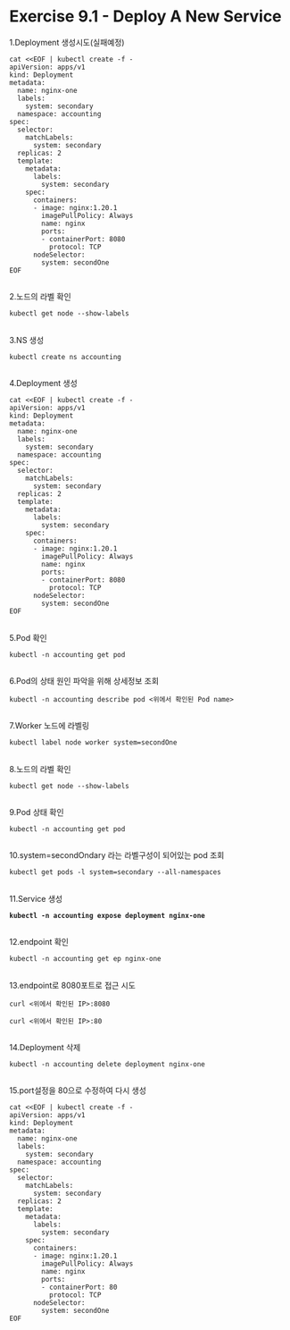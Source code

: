 # Exercise 9.1 - Deploy A New Service

1.Deployment 생성시도(실패예정)

```
cat <<EOF | kubectl create -f -
apiVersion: apps/v1
kind: Deployment
metadata:
  name: nginx-one
  labels:
    system: secondary
  namespace: accounting
spec:
  selector:
    matchLabels:
      system: secondary
  replicas: 2
  template:
    metadata:
      labels:
        system: secondary
    spec:
      containers:
      - image: nginx:1.20.1
        imagePullPolicy: Always
        name: nginx
        ports:
        - containerPort: 8080
          protocol: TCP
      nodeSelector:
        system: secondOne
EOF
```

##

2.노드의 라벨 확인

```
kubectl get node --show-labels
```

##

3.NS 생성

```
kubectl create ns accounting
```

##

4.Deployment 생성

```
cat <<EOF | kubectl create -f -
apiVersion: apps/v1
kind: Deployment
metadata:
  name: nginx-one
  labels:
    system: secondary
  namespace: accounting
spec:
  selector:
    matchLabels:
      system: secondary
  replicas: 2
  template:
    metadata:
      labels:
        system: secondary
    spec:
      containers:
      - image: nginx:1.20.1
        imagePullPolicy: Always
        name: nginx
        ports:
        - containerPort: 8080
          protocol: TCP
      nodeSelector:
        system: secondOne
EOF
```

##

5.Pod 확인

```
kubectl -n accounting get pod
```

##

6.Pod의 상태 원인 파악을 위해 상세정보 조회

```
kubectl -n accounting describe pod <위에서 확인된 Pod name>
```

##

7.Worker 노드에 라벨링

```
kubectl label node worker system=secondOne
```

##

8.노드의 라벨 확인

```
kubectl get node --show-labels
```

##

9.Pod 상태 확인

```
kubectl -n accounting get pod
```

##

10.system=secondOndary 라는 라벨구성이 되어있는 pod 조회

```
kubectl get pods -l system=secondary --all-namespaces
```

##

11.Service 생성

<pre><code><strong>kubectl -n accounting expose deployment nginx-one
</strong></code></pre>

##

12.endpoint 확인

```
kubectl -n accounting get ep nginx-one
```

##

13.endpoint로 8080포트로 접근 시도

```
curl <위에서 확인된 IP>:8080
```

```
curl <위에서 확인된 IP>:80
```

##

14.Deployment 삭제

```
kubectl -n accounting delete deployment nginx-one
```

##

15.port설정을 80으로 수정하여 다시 생성

```
cat <<EOF | kubectl create -f -
apiVersion: apps/v1
kind: Deployment
metadata:
  name: nginx-one
  labels:
    system: secondary
  namespace: accounting
spec:
  selector:
    matchLabels:
      system: secondary
  replicas: 2
  template:
    metadata:
      labels:
        system: secondary
    spec:
      containers:
      - image: nginx:1.20.1
        imagePullPolicy: Always
        name: nginx
        ports:
        - containerPort: 80
          protocol: TCP
      nodeSelector:
        system: secondOne
EOF
```
